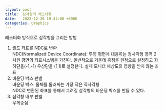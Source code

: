 ```yaml
---
layout: post
title:  삼각형의 래스터화
date:   2023-12-30 19:42:00 +0900
categories: Graphics
---
```


래스터화 방식으로 삼각형을 그리는 방법
1. 월드 좌표를 NDC로 변환   
NDC(Normalized Device Coordinate): 투영 평면에 대응하는 정사각형 영역 2차원 평면의 좌표시스템을 가진다. 일반적으로 가운데 중점을 원점으로 설정하고 좌하단을(-1,-1) 우상단을 (1,1)로 설정한다.
실제 모니터 해상도의 영향을 받지 않는 좌표
1. 바운딩 박스 판별   
바운딩 박스: 물체를 둘러싸는 가장 작은 직사각형   
NDC로 변환된 좌표를 통해서 그려질 삼각형의 바운딩 박스를 만들 수 있다. 
1. 삼각형 내부 판별   
무게중심
